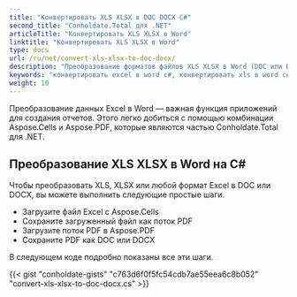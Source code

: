 ```yaml
---
title: "Конвертировать XLS XLSX в DOC DOCX C#"
second_title: "Conholdate.Total для .NET"
articleTitle: "Конвертировать XLS XLSX в Word"
linktitle: "Конвертировать XLS XLSX в Word"
type: docs
url: /ru/net/convert-xls-xlsx-to-doc-docx/
description: "Преобразование форматов файлов XLS XLSX в Word (DOC или DOCX) на C#."
keywords: "конвертировать excel в word c#, конвертировать xls в word c#, конвертировать xlsx в word c#, .NET конвертировать xls xlsx, xls в doc docx .net, xlsx в doc docx asp .net, конвертер c# для xls, конвертер c# для xlsx, excel в pdf c#, листы в pdf"
weight: 10
---
```


Преобразование данных Excel в Word — важная функция приложений для создания отчетов. Этого легко добиться с помощью комбинации Aspose.Cells и Aspose.PDF, которые являются частью Conholdate.Total для .NET.

## **Преобразование XLS XLSX в Word на C#**
Чтобы преобразовать XLS, XLSX или любой формат Excel в DOC или DOCX, вы можете выполнить следующие простые шаги.

- Загрузите файл Excel с Aspose.Cells
- Сохраните загруженный файл как поток PDF
- Загрузите поток PDF в Aspose.PDF
- Сохраните PDF как DOC или DOCX

В следующем коде подробно показаны все эти шаги.

{{< gist "conholdate-gists" "c763d6f0f5fc54cdb7ae55eea6c8b052" "convert-xls-xlsx-to-doc-docx.cs" >}}
